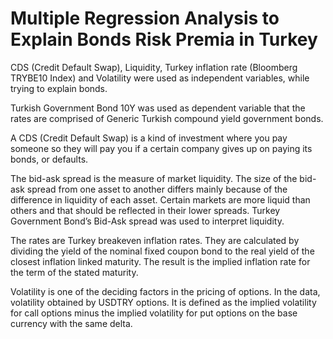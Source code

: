 # Multiple Regression Analysis to Explain Bonds Risk Premia in Turkey

CDS (Credit Default Swap), Liquidity, Turkey inflation rate
(Bloomberg TRYBE10 Index) and Volatility were
used as independent variables, while trying to explain bonds.

Turkish Government Bond 10Y was used as dependent variable that the rates
are comprised of Generic Turkish compound yield government bonds.

A CDS (Credit Default Swap) is a kind of investment where you pay someone so
they will pay you if a certain company gives up on paying its bonds, or defaults.

The bid-ask spread is the measure of market liquidity. The size of the bid-ask spread
from one asset to another differs mainly because of the difference in liquidity of each
asset. Certain markets are more liquid than others and that should be reflected in their
lower spreads. Turkey Government Bond’s Bid-Ask spread was used to interpret
liquidity.

The rates are Turkey breakeven inflation rates. They are calculated by dividing the
yield of the nominal fixed coupon bond to the real yield of the closest inflation linked
maturity. The result is the implied inflation rate for the term of the stated maturity.

Volatility is one of the deciding factors in the pricing of options. In the data,
volatility obtained by USDTRY options. It is defined as the implied volatility for call
options minus the implied volatility for put options on the base currency with the
same delta.